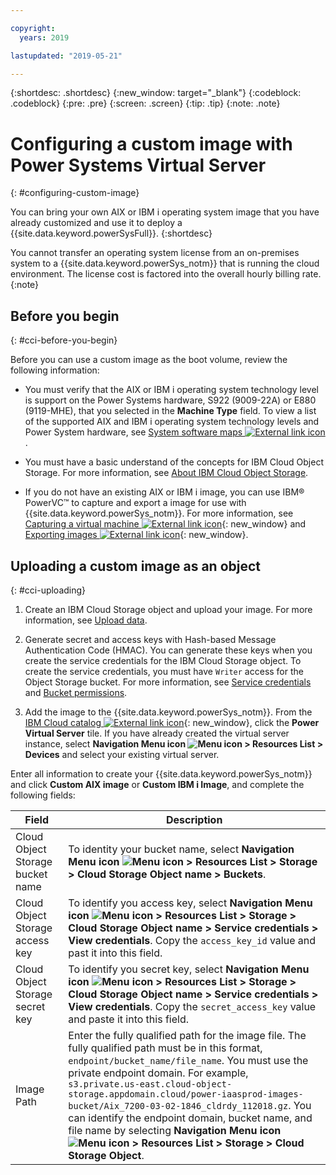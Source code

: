 ```yaml
---

copyright:
  years: 2019

lastupdated: "2019-05-21"

---
```


{:shortdesc: .shortdesc}
{:new_window: target="_blank"}
{:codeblock: .codeblock}
{:pre: .pre}
{:screen: .screen}
{:tip: .tip}
{:note: .note}

# Configuring a custom image with Power Systems Virtual Server
{: #configuring-custom-image}

You can bring your own AIX or IBM i operating system image that you have already customized and use it to deploy a {{site.data.keyword.powerSysFull}}.
{:shortdesc}

You cannot transfer an operating system license from an on-premises system to a {{site.data.keyword.powerSys_notm}} that is running the cloud environment. The license cost is factored into the overall hourly billing rate.
{:note}

## Before you begin
{: #cci-before-you-begin}

Before you can use a custom image as the boot volume, review the following information:

* You must verify that the AIX or IBM i operating system technology level is support on the Power Systems hardware, S922 (9009-22A) or E880 (9119-MHE), that you selected in the **Machine Type** field. To view a list of the supported AIX and IBM i operating system technology levels and Power System hardware, see [System software maps ![External link icon](../icons/launch-glyph.svg "External link icon")](https://www-01.ibm.com/support/docview.wss?uid=ssm1maps).

* You must have a basic understand of the concepts for IBM Cloud Object Storage. For more information, see [About IBM Cloud Object Storage](/docs/services/cloud-object-storage?topic=cloud-object-storage-about).

* If you do not have an existing AIX or IBM i image, you can use IBM® PowerVC™ to capture and export a image for use with {{site.data.keyword.powerSys_notm}}. For more information, see [Capturing a virtual machine ![External link icon](../icons/launch-glyph.svg "External link icon")](https://www.ibm.com/support/knowledgecenter/en/SSXK2N_1.4.2/com.ibm.powervc.standard.help.doc/powervc_capturing_hmc.html){: new_window} and [Exporting images ![External link icon](../icons/launch-glyph.svg "External link icon")](https://www.ibm.com/support/knowledgecenter/en/SSXK2N_1.4.2/com.ibm.powervc.standard.help.doc/powervc_export_image_hmc.html){: new_window}.

## Uploading a custom image as an object
{: #cci-uploading}

1. Create an IBM Cloud Storage object and upload your image.  For more information, see [Upload data](/docs/services/cloud-object-storage?topic=cloud-object-storage-upload).

2. Generate secret and access keys with Hash-based Message Authentication Code (HMAC). You can generate these keys when you create the service credentials for the IBM Cloud Storage object. To create the service credentials, you must have `Writer` access for the Object Storage bucket. For more information, see [Service credentials](/docs/services/cloud-object-storage?topic=cloud-object-storage-service-credentials) and [Bucket permissions](/docs/services/cloud-object-storage?topic=cloud-object-storage-iam-bucket-permissions).

3. Add the image to the {{site.data.keyword.powerSys_notm}}. From the [IBM Cloud catalog ![External link icon](../icons/launch-glyph.svg "External link icon")](https://cloud.ibm.com/catalog){: new_window}, click the **Power Virtual Server** tile. If you have already created the virtual server instance, select **Navigation Menu icon ![Menu icon](../icons/icon_hamburger.svg "Menu Icon") > Resources List > Devices** and select your existing virtual server.

  Enter all information to create your {{site.data.keyword.powerSys_notm}} and click **Custom AIX image** or **Custom IBM i Image**, and complete the following fields:

| Field | Description |
| ------| ------------|
| Cloud Object Storage bucket name | To identity your bucket name, select **Navigation Menu icon ![Menu icon](../icons/icon_hamburger.svg "Menu Icon") > Resources List > Storage > Cloud Storage Object name > Buckets**. |
| Cloud Object Storage access key | To identify you access key, select **Navigation Menu icon ![Menu icon](../icons/icon_hamburger.svg "Menu Icon") > Resources List > Storage > Cloud Storage Object name > Service credentials > View credentials**. Copy the `access_key_id` value and past it into this field. |
| Cloud Object Storage secret key | To identify you secret key, select **Navigation Menu icon ![Menu icon](../icons/icon_hamburger.svg "Menu Icon") > Resources List > Storage > Cloud Storage Object name > Service credentials > View credentials**. Copy the `secret_access_key` value and paste it into this field. |
| Image Path | Enter the fully qualified path for the image file. The fully qualified path must be in this format, `endpoint/bucket_name/file_name`. You must use the private endpoint domain. For example, `s3.private.us-east.cloud-object-storage.appdomain.cloud/power-iaasprod-images-bucket/Aix_7200-03-02-1846_cldrdy_112018.gz`. You can identify the endpoint domain, bucket name, and file name by selecting **Navigation Menu icon ![Menu icon](../icons/icon_hamburger.svg "Menu Icon") > Resources List > Storage > Cloud Storage Object**. |